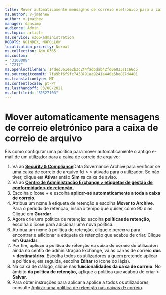 ```yaml
---
title: Mover automaticamente mensagens de correio eletrónico para a caixa de correio de arquivo
ms.author: v-jmathew
author: v-jmathew
manager: dansimp
audience: Admin
ms.topic: article
ms.service: o365-administration
ROBOTS: NOINDEX, NOFOLLOW
localization_priority: Normal
ms.collection: Adm_O365
ms.custom:
- "3100008"
- "7217"
ms.openlocfilehash: 14ded561ee2b3c244fadbdab42fd0e833a1c66d5
ms.sourcegitcommit: 7fa9bf6f9fc7438791aa9241a440e5be817d4401
ms.translationtype: MT
ms.contentlocale: pt-PT
ms.lasthandoff: 03/08/2021
ms.locfileid: "50527103"
---
```

# <a name="automatically-move-email-messages-to-the-archive-mailbox"></a>Mover automaticamente mensagens de correio eletrónico para a caixa de correio de arquivo

Eis como configurar uma política para mover automaticamente o antigo e-mail de um utilizador para a caixa de correio de arquivo:

1. Vá ao [**Security & Compliance**](https://go.microsoft.com/fwlink/p/?linkid=2077143)Data Governance Archive para verificar se uma caixa de correio de arquivo foi  >    >   ativada para o utilizador. Se não tiver, clique em **Ativar** então **Sim** na caixa de aviso.
2. Vá ao [**Centro de Administração Exchange > etiquetas de gestão de conformidade > de retenção.**](https://go.microsoft.com/fwlink/?linkid=2059104)
3. Escolha o ícone + e escolha **aplicar-se automaticamente a toda a caixa de correio.**
4. Atribua um nome à etiqueta de retenção e escolha **Mover to Archive**. Para o período de retenção, insira o tempo que quiser, como 90 dias. Clique em **Guardar**.
5. Agora crie uma política de retenção: escolha **políticas de retenção,** escolha o ícone para adicionar uma nova política.
6. Atribua um nome à política de retenção, clique e percorra para encontrar e adicionar a etiqueta de retenção que acabou de criar. Clique em **Guardar**.
7. Por fim, aplique a política de retenção na caixa de correio do utilizador: ainda no centro de administração Exchange, vá às caixas de correio **dos**  >  **destinatários**. Escolha todos os utilizadores a quem pretende aplicar a política e, em seguida, escolha **Editar** (o ícone do lápis).
8. Na caixa de diálogo, clique nas **funcionalidades da caixa de correio**. No âmbito **da política de retenção,** aplique a política que acabou de criar > **Salvar**.
9. Para obter instruções para aplicar a apólice a todos os utilizadores, consulte [Aplicar uma política de retenção nas caixas de correio](https://docs.microsoft.com/exchange/security-and-compliance/messaging-records-management/apply-retention-policy).

